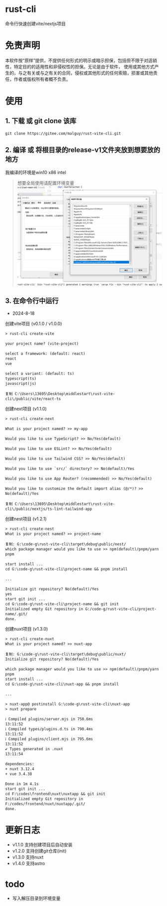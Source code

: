 # rust-cli

命令行快速创建vite/nextjs项目

# 免责声明

本软件按“原样”提供，不提供任何形式的明示或暗示担保，包括但不限于对适销性，特定目的的适用性和非侵权性的担保。无论是由于软件，
使用或其他方式产生的，与之有关或与之有关的合同，侵权或其他形式的任何索赔，损害或其他责任，作者或版权所有者概不负责。

# 使用

## 1. 下载 或 git clone 该库

```shell
git clone https://gitee.com/malguy/rust-vite-cli.git
```

## 2. 编译 或 将根目录的release-v1文件夹放到想要放的地方

我编译的环境是win10 x86 intel

> 想要全局使用请配置环境变量
![img.png](doc/img.png)

## 3. 在命令行中运行

- 2024-8-18

创建vite项目 (v0.1.0 / v1.0.0)

```shell
> rust-cli create-vite

your project name? (vite-project)

select a framework: (default: react)
react
vue

select a variant: (default: ts)
typescript(ts)
javascript(js)

复制 C:\Users\13695\Desktop\middlestart\rust-vite-cli\/public/vite/react-ts
```

创建next项目 (v1.1.0)

```shell
> rust-cli create-next

What is your project named? >> my-app

Would you like to use TypeScript? >> No/Yes(default)

Would you like to use ESLint? >> No/Yes(default)

Would you like to use Tailwind CSS? >> No/Yes(default)

Would you like to use `src/` directory? >> No(default)/Yes

Would you like to use App Router? (recommended) >> No/Yes(default)

Would you like to customize the default import alias (@/*)? >> No(default)/Yes

复制 C:\Users\13695\Desktop\middlestart\rust-vite-cli\/public/nextjs/ts-lint-tailwind-app
```

创建nest项目 (v1.2.1)

```shell
> rust-cli create-nest
What is your project named? >> project-name

复制: G:\code-g\rust-vite-cli\target\debug\public/nest/
which package manager would you like to use >> npm(default)/pnpm/yarn
pnpm

start install ...
cd G:\code-g\rust-vite-cli\project-name && pnpm install

...

Initialize git repository? No(default)/Yes
yes
start git init ...
cd G:\code-g\rust-vite-cli\project-name && git init
Initialized empty Git repository in G:/code-g/rust-vite-cli/project-name/.git/
done.
```

创建nuxt项目 (v1.3.0)

```shell
> rust-cli create-nuxt
What is your project named? >> nuxt-app

复制: G:\code-g\rust-vite-cli\target\debug\public/nuxt/
Initialize git repository? No(default)/Yes

which package manager would you like to use >> npm(default)/pnpm/yarn
pnpm 
start install ...
cd G:\code-g\rust-vite-cli\nuxt-app && pnpm install

... 

> nuxt-app@ postinstall G:\code-g\rust-vite-cli\nuxt-app
> nuxt prepare

ℹ Compiled plugins/server.mjs in 750.6ms                                                                                                            13:11:52
ℹ Compiled types/plugins.d.ts in 790.4ms                                                                                                            13:11:52   
ℹ Compiled plugins/client.mjs in 795.6ms                                                                                                            13:11:52   
✔ Types generated in .nuxt                                                                                                                          13:11:54

dependencies:
+ nuxt 3.12.4
+ vue 3.4.38

Done in 1m 4.1s
start git init ...
cd F:\codes\frontend\nuxt\nuxtapp && git init
Initialized empty Git repository in F:/codes/frontend/nuxt/nuxtapp/.git/
done.
```

# 更新日志

- v1.1.0 支持创建项目后自动安装
- v1.2.0 支持创建git仓库(init)
- v1.3.0 支持nuxt
- v1.4.0 支持astro

# todo

- 写入解压目录到环境变量
